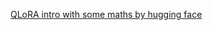 [QLoRA intro with some maths by hugging face](https://huggingface.co/blog/4bit-transformers-bitsandbytes)
